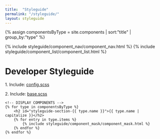 ```yaml
---
title:  "Styleguide"
permalink: "/styleguide/"
layout: styleguide
---
```


<!-- ASSIGN COMPONENTS -->
{% assign componentsByType = site.components | sort:"title" | group_by:"type" %}

<!-- Content: Sidebar -->
<aside class="sidebar">
	<div class="sidebar__inner">
		<!-- component_nav -->
		{% include styleguide/component_nav/component_nav.html %}
		<!-- component_list -->
		{% include styleguide/component_list/component_list.html %}
	</div>
</aside>

<!-- Content: Page -->
<div class="content__page">
	<h1>Developer Styleguide</h1>
	<p>1. Include: <a href="{{ site.github_repo }}/_includes/_config.scss" target="_blank">config.scss</a></p>
	<p>2. Include: <a href="{{ site.github_repo }}/_includes/_base.scss" target="_blank">base.scss</a></p>

	<!-- DISPLAY COMPONENTS -->
	{% for type in componentsByType %}
		<h2 id="styleguide-section-{{ type.name }}">{{ type.name | capitalize }}</h2>
		{% for entry in type.items %}
			{% include styleguide/component_mask/component_mask.html %}
		{% endfor %}
	{% endfor %}
</div>
